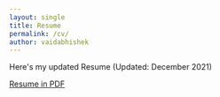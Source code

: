 ```yaml
---
layout: single
title: Resume
permalink: /cv/
author: vaidabhishek
---
```


Here's my updated Resume (Updated: December 2021)

[Resume in PDF](/files/cv.pdf)